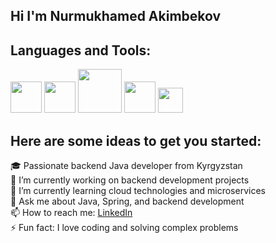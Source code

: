 ##          Hi I'm Nurmukhamed Akimbekov
## Languages and Tools:
<p>
   <img src="https://cdn4.iconfinder.com/data/icons/logos-brands-in-colors/3000/figma-logo-512.png" height="50"/>
  <img src="https://upload.wikimedia.org/wikipedia/commons/thumb/3/3f/Git_icon.svg/2048px-Git_icon.svg.png" height="50"/>
  <img src="https://brandslogos.com/wp-content/uploads/images/large/java-logo-1.png" height="70"/>
  <img src="https://www.postgresql.org/media/img/about/press/elephant.png" height="50"/>
   <img src="https://upload.wikimedia.org/wikipedia/commons/thumb/4/44/Spring_Framework_Logo_2018.svg/1280px-Spring_Framework_Logo_2018.svg.png" height="40"/>

</p>

## Here are some ideas to get you started:
🎓 Passionate backend Java developer from Kyrgyzstan<br>
🔭 I’m currently working on backend development projects<br>
🌱 I’m currently learning cloud technologies and microservices<br>
💬 Ask me about Java, Spring, and backend development<br>
📫 How to reach me: [LinkedIn](https://lnkd.in/d6iKxnky)<br>
⚡ Fun fact: I love coding and solving complex problems<br>

